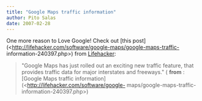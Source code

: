 ```yaml
---
title: "Google Maps traffic information"
author: Pito Salas
date: 2007-02-28
---
```




One more reason to Love Google! Check out [this
post](<http://lifehacker.com/software/google-maps/google-maps-traffic-
information-240397.php>) from [Lifehacker](<http://www.lifehacker.com>):

> "Google Maps has just rolled out an exciting new traffic feature, that
> provides traffic data for major interstates and freeways." ( **from** :
> [Google Maps traffic information](<http://lifehacker.com/software/google-
> maps/google-maps-traffic-information-240397.php>)


